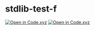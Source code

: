 # stdlib-test-f


[![Open in Code.xyz](https://code.xyz/button/?png)](http://codexyz.notoriaga.com/keith/codexyz/github=true)
[![Open in Code.xyz](https://code.xyz/button/?png)](https://staging.codexyz/github=true)
